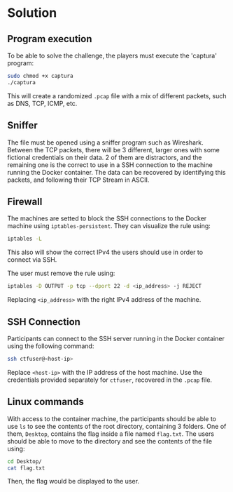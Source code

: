 # Solution

## Program execution
To be able to solve the challenge, the players must execute the 'captura' program:
```bash
sudo chmod +x captura
./captura
```
This will create a randomized `.pcap` file with a mix of different packets, such as DNS, TCP, ICMP, etc.

## Sniffer
The file must be opened using a sniffer program such as Wireshark.
Between the TCP packets, there will be 3 different, larger ones with some fictional credentials on their data. 2 of them are distractors, and the remaining one is the correct to use in a SSH connection to the machine running the Docker container.
The data can be recovered by identifying this packets, and following their TCP Stream in ASCII.

## Firewall
The machines are setted to block the SSH connections to the Docker machine using `iptables-persistent`. They can visualize the rule using:
```bash
iptables -L
```
This also will show the correct IPv4 the users should use in order to connect via SSH.

The user must remove the rule using:
```bash
iptables -D OUTPUT -p tcp --dport 22 -d <ip_address> -j REJECT
```
Replacing `<ip_address>` with the right IPv4 address of the machine.

## SSH Connection
Participants can connect to the SSH server running in the Docker container using the following command:
```bash
ssh ctfuser@<host-ip>
```
Replace `<host-ip>` with the IP address of the host machine. Use the credentials provided separately for `ctfuser`, recovered in the `.pcap` file.

## Linux commands
With access to the container machine, the participants should be able to use `ls` to see the contents of the root directory, containing 3 folders. One of them, `Desktop`, contains the flag inside a file named `flag.txt`.
The users should be able to move to the directory and see the contents of the file using:
```bash
cd Desktop/
cat flag.txt
```
Then, the flag would be displayed to the user.
